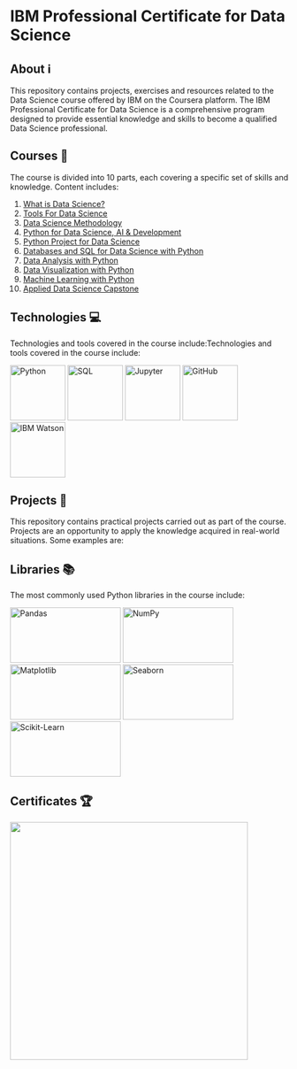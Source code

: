 # IBM Professional Certificate for Data Science

## About :information_source:

This repository contains projects, exercises and resources related to the Data Science course offered by IBM on the Coursera platform. The IBM Professional Certificate for Data Science is a comprehensive program designed to provide essential knowledge and skills to become a qualified Data Science professional.

## Courses :notebook:

The course is divided into 10 parts, each covering a specific set of skills and knowledge. Content includes:

1. [What is Data Science?](https://github.com/elaragao/IBM_Data_Science_Professional_Certificade/tree/main/01%20-%20What%20is%20Data%20Science%3F)
2. [Tools For Data Science](https://github.com/elaragao/IBM_Data_Science_Professional_Certificade/tree/main/02%20-%20Tools%20For%20Data%20Science)
3. [Data Science Methodology](https://github.com/elaragao/IBM_Data_Science_Professional_Certificade/tree/main/03%20-%20Data%20Science%20Methodology)
4. [Python for Data Science, AI & Development](https://github.com/elaragao/IBM_Data_Science_Professional_Certificade/tree/main/04%20-%20Python%20for%20Data%20Science%2C%20AI%20%26%20Development)
5. [Python Project for Data Science](https://github.com/elaragao/IBM_Data_Science_Professional_Certificade/tree/main/05%20-%20Python%20Project%20for%20Data%20Science)
6. [Databases and SQL for Data Science with Python](https://github.com/elaragao/IBM_Data_Science_Professional_Certificade/tree/main/06%20-%20Databases%20and%20SQL%20for%20Data%20Science%20with%20Python)
7. [Data Analysis with Python](https://github.com/elaragao/IBM_Data_Science_Professional_Certificade/tree/main/07%20-%20Data%20Analysis%20with%20Python)
8. [Data Visualization with Python](https://github.com/elaragao/IBM_Data_Science_Professional_Certificade/tree/main/08%20-%20Data%20Visualization%20with%20Python)
9. [Machine Learning with Python](https://github.com/elaragao/IBM_Data_Science_Professional_Certificade/tree/main/09%20-%20Machine%20Learning%20with%20Python)
10. [Applied Data Science Capstone](https://github.com/elaragao/IBM_Data_Science_Professional_Certificade/tree/main/10%20-%20Applied%20Data%20Science%20Capstone)



## Technologies :computer:

Technologies and tools covered in the course include:Technologies and tools covered in the course include:

<img src="https://encrypted-tbn0.gstatic.com/images?q=tbn:ANd9GcQAfbG2qFSS5c9d7PKn3OjRC6CE6vJzlwyyI5vl75GN2g&s" alt="Python" width="100" height="100"> <img src="https://encrypted-tbn0.gstatic.com/images?q=tbn:ANd9GcR7ZPs68Ks7hU9ZNrhXDZTJn0MPIYx5xzedLUkAE8lBFw&s" alt="SQL" width="100" height="100"> <img src="https://encrypted-tbn0.gstatic.com/images?q=tbn:ANd9GcTHaO5g8_mh_xgAnllAs8G9enGRsVDb0KVEwbqTUI-a5w&s" alt="Jupyter" width="100" height="100"> <img src="https://encrypted-tbn0.gstatic.com/images?q=tbn:ANd9GcSS4UJP8NHuKjQ34J-SqrUsOkUn4LgI4TQwFA3vAtqkvw&s" alt="GitHub" width="100" height="100"> <img src="https://encrypted-tbn0.gstatic.com/images?q=tbn:ANd9GcQx9jUya8X_OruBX8M0uEU9ieZTvsOt43bZWu1t1aFWQw&s" alt="IBM Watson" width="100" height="100">


 




## Projects :open_file_folder:

This repository contains practical projects carried out as part of the course. Projects are an opportunity to apply the knowledge acquired in real-world situations. Some examples are:

## Libraries :books:

The most commonly used Python libraries in the course include:


<img src="https://encrypted-tbn0.gstatic.com/images?q=tbn:ANd9GcQ1qMq4y3qIh36V9cyIJuguZr89yZKi7f7Wj5spAPHw2w&s" alt="Pandas" width="200" height="100"> <img src="https://encrypted-tbn0.gstatic.com/images?q=tbn:ANd9GcSH9SVEHRKBwkUd4lBul8wKdhbSCa5HEZ84wFWYu2ubMw&s" alt="NumPy" width="200" height="100"> <img src="https://camo.githubusercontent.com/55a55cebad6360bda8bca520c61e0e195dc7ee413bf9982f1ba86cab496f2388/68747470733a2f2f6d6174706c6f746c69622e6f72672f5f7374617469632f6c6f676f322e737667" alt="Matplotlib" width="200" height="100"> <img src="https://pypi-camo.freetls.fastly.net/189c5d99fbda79b2218f2d4a4fe29415d32c8d8a/68747470733a2f2f7261772e67697468756275736572636f6e74656e742e636f6d2f6d7761736b6f6d2f736561626f726e2f6d61737465722f646f632f5f7374617469632f6c6f676f2d776964652d6c6967687462672e737667" alt="Seaborn" width="200" height="100"> <img src="https://upload.wikimedia.org/wikipedia/commons/thumb/0/05/Scikit_learn_logo_small.svg/1200px-Scikit_learn_logo_small.svg.png" alt="Scikit-Learn" width="200" height="100">


## Certificates :trophy:
<a href="https://s3.amazonaws.com/coursera_assets/meta_images/generated/CERTIFICATE_LANDING_PAGE/CERTIFICATE_LANDING_PAGE~L3563BQAHTY2/CERTIFICATE_LANDING_PAGE~L3563BQAHTY2.jpeg"><img src="https://s3.amazonaws.com/coursera_assets/meta_images/generated/CERTIFICATE_LANDING_PAGE/CERTIFICATE_LANDING_PAGE~L3563BQAHTY2/CERTIFICATE_LANDING_PAGE~L3563BQAHTY2.jpeg" height="430"></a>

